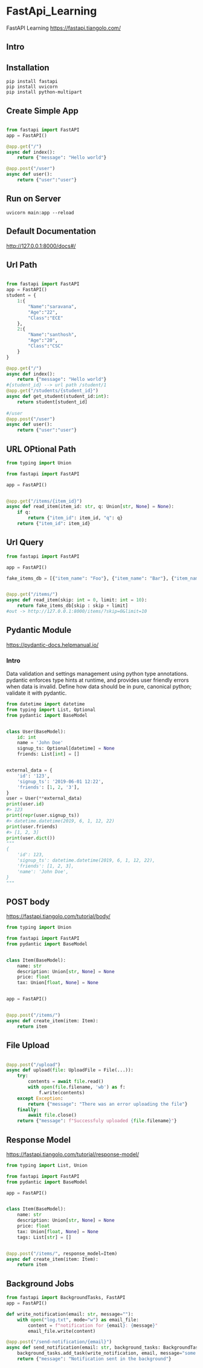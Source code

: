 # FastApi_Learning
FastAPI Learning 
https://fastapi.tiangolo.com/

## Intro


## Installation 
```
pip install fastapi
pip install uvicorn
pip install python-multipart
```
## Create Simple App
```py

from fastapi import FastAPI
app = FastAPI()

@app.get("/")
async def index():
    return {"message": "Hello world"}

@app.post("/user")
async def user():
    return {"user":"user"}

```
## Run on Server
```
uvicorn main:app --reload
```


## Default Documentation
http://127.0.0.1:8000/docs#/


## Url Path
```py

from fastapi import FastAPI
app = FastAPI()
student = {
    1:{
        "Name":"saravana",
        "Age":"22",
        "Class":"ECE"
    },
    2:{
        "Name":"santhosh",
        "Age":"20",
        "Class":"CSC"
    }
}

@app.get("/")
async def index():
    return {"message": "Hello world"}
#{student_id} --> url path /student/1
@app.get("/students/{student_id}")
async def get_student(student_id:int):
    return student[student_id]
    
#/user
@app.post("/user")
async def user():
    return {"user":"user"}
```
## URL OPtional Path 
```py
from typing import Union

from fastapi import FastAPI

app = FastAPI()


@app.get("/items/{item_id}")
async def read_item(item_id: str, q: Union[str, None] = None):
    if q:
        return {"item_id": item_id, "q": q}
    return {"item_id": item_id}

```

## Url Query
```py
from fastapi import FastAPI

app = FastAPI()

fake_items_db = [{"item_name": "Foo"}, {"item_name": "Bar"}, {"item_name": "Baz"}]


@app.get("/items/")
async def read_item(skip: int = 0, limit: int = 10):
    return fake_items_db[skip : skip + limit]
#out -> http://127.0.0.1:8000/items/?skip=0&limit=10

```

## Pydantic Module
https://pydantic-docs.helpmanual.io/

### Intro
Data validation and settings management using python type annotations.
pydantic enforces type hints at runtime, and provides user friendly errors when data is invalid.
Define how data should be in pure, canonical python; validate it with pydantic.

```py
from datetime import datetime
from typing import List, Optional
from pydantic import BaseModel


class User(BaseModel):
    id: int
    name = 'John Doe'
    signup_ts: Optional[datetime] = None
    friends: List[int] = []


external_data = {
    'id': '123',
    'signup_ts': '2019-06-01 12:22',
    'friends': [1, 2, '3'],
}
user = User(**external_data)
print(user.id)
#> 123
print(repr(user.signup_ts))
#> datetime.datetime(2019, 6, 1, 12, 22)
print(user.friends)
#> [1, 2, 3]
print(user.dict())
"""
{
    'id': 123,
    'signup_ts': datetime.datetime(2019, 6, 1, 12, 22),
    'friends': [1, 2, 3],
    'name': 'John Doe',
}
"""

```
## POST body
https://fastapi.tiangolo.com/tutorial/body/
```py
from typing import Union

from fastapi import FastAPI
from pydantic import BaseModel


class Item(BaseModel):
    name: str
    description: Union[str, None] = None
    price: float
    tax: Union[float, None] = None


app = FastAPI()


@app.post("/items/")
async def create_item(item: Item):
    return item

```

## File Upload
```py

@app.post("/upload")
async def upload(file: UploadFile = File(...)):
    try:
        contents = await file.read()
        with open(file.filename, 'wb') as f:
            f.write(contents)
    except Exception:
        return {"message": "There was an error uploading the file"}
    finally:
        await file.close()  
    return {"message": f"Successfuly uploaded {file.filename}"}

```


## Response Model
https://fastapi.tiangolo.com/tutorial/response-model/
```py
from typing import List, Union

from fastapi import FastAPI
from pydantic import BaseModel

app = FastAPI()


class Item(BaseModel):
    name: str
    description: Union[str, None] = None
    price: float
    tax: Union[float, None] = None
    tags: List[str] = []


@app.post("/items/", response_model=Item)
async def create_item(item: Item):
    return item

```

## Background Jobs

```py
from fastapi import BackgroundTasks, FastAPI
app = FastAPI()

def write_notification(email: str, message=""):
    with open("log.txt", mode="w") as email_file:
        content = f"notification for {email}: {message}"
        email_file.write(content)

@app.post("/send-notification/{email}")
async def send_notification(email: str, background_tasks: BackgroundTasks):
    background_tasks.add_task(write_notification, email, message="some notification")
    return {"message": "Notification sent in the background"}

```
